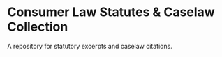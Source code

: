 # Consumer Law Statutes & Caselaw Collection

A repository for statutory excerpts and caselaw citations.